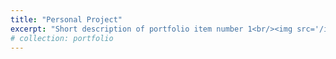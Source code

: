 ```yaml
---
title: "Personal Project"
excerpt: "Short description of portfolio item number 1<br/><img src='/images/500x300.png'>"
# collection: portfolio
---
```


<!-- This is an item in your portfolio. It can be have images or nice text. If you name the file .md, it will be parsed as markdown. If you name the file .html, it will be parsed as HTML. -->
